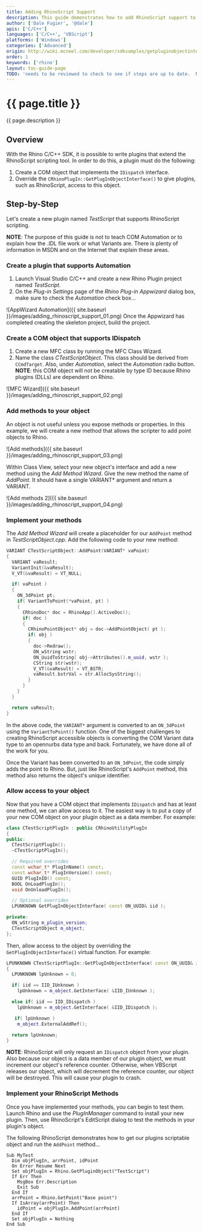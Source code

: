 ```yaml
---
title: Adding RhinoScript Support
description: This guide demonstrates how to add RhinoScript support to C++ plugins.
author: ['Dale Fugier', '@dale']
apis: ['C/C++']
languages: ['C/C++', 'VBScript']
platforms: ['Windows']
categories: ['Advanced']
origin: http://wiki.mcneel.com/developer/sdksamples/getpluginobjectinterface
order: 1
keywords: ['rhino']
layout: toc-guide-page
TODO: 'needs to be reviewed to check to see if steps are up to date.  New screencaptures as well.'
---
```


# {{ page.title }}

{{ page.description }}

## Overview

With the Rhino C/C++ SDK, it is possible to write plugins that extend the RhinoScript scripting tool.  In order to do this, a plugin must do the following:

1. Create a COM object that implements the `IDispatch` interface.
1. Override the `CRhinoPlugIn::GetPlugInObjectInterface()` to give plugins, such as RhinoScript, access to this object.

## Step-by-Step

Let's create a new plugin named *TestScript* that supports RhinoScript scripting.

**NOTE**: The purpose of this guide is not to teach COM Automation or to explain how the .IDL file work or what Variants are.  There is plenty of information in MSDN and on the Internet that explain these areas.

### Create a plugin that supports Automation

1. Launch Visual Studio C/C++ and create a new Rhino Plugin project named *TestScript*.
1. On the *Plug-in Settings* page of the *Rhino Plug-in Appwizard* dialog box, make sure to check the *Automation* check box...

![AppWizard Automation]({{ site.baseurl }}/images/adding_rhinoscript_support_01.png)
Once the Appwizard has completed creating the skeleton project, build the project.

### Create a COM object that supports IDispatch

1. Create a new MFC class by running the MFC Class Wizard.  
1. Name the class *CTestScriptObject*.  This class should be derived from `CCmdTarget`.  Also, under *Automation*, select the *Automation* radio button.  **NOTE**: this COM object will not be creatable by type ID because Rhino plugins (DLLs) are dependent on Rhino.

![MFC Wizard]({{ site.baseurl }}/images/adding_rhinoscript_support_02.png)

### Add methods to your object

An object is not useful unless you expose methods or properties.  In this example, we will create a new method that allows the scripter to add point objects to Rhino.  

![Add methods]({{ site.baseurl }}/images/adding_rhinoscript_support_03.png)

Within Class View, select your new object's interface and add a new method using the *Add Method Wizard*.  Give the new method the name of *AddPoint*.  It should have a single VARIANT* argument and return a VARIANT.

![Add methods 2]({{ site.baseurl }}/images/adding_rhinoscript_support_04.png)

### Implement your methods

The *Add Method Wizard* will create a placeholder for our `AddPoint` method in *TestScriptObject.cpp*.  Add the following code to your new method:

```cpp
VARIANT CTestScriptObject::AddPoint(VARIANT* vaPoint)
{
  VARIANT vaResult;
  VariantInit(&vaResult);
  V_VT(&vaResult) = VT_NULL;

  if( vaPoint )
  {
    ON_3dPoint pt;
    if( VariantToPoint(*vaPoint, pt) )
    {
      CRhinoDoc* doc = RhinoApp().ActiveDoc();
      if( doc )
      {
        CRhinoPointObject* obj = doc->AddPointObject( pt );
        if( obj )
        {
          doc->Redraw();
          ON_wString wstr;
          ON_UuidToString( obj->Attributes().m_uuid, wstr );
          CString str(wstr);
          V_VT(&vaResult) = VT_BSTR;
          vaResult.bstrVal = str.AllocSysString();
        }
      }
    }
  }

  return vaResult;
}
```

In the above code, the `VARIANT*` argument is converted to an `ON_3dPoint` using the `VariantToPoint()` function.  One of the biggest challenges to creating RhinoScript accessible objects is converting the COM Variant data type to an opennurbs data type and back.  Fortunately, we have done all of the work for you.

Once the Variant has been converted to an `ON_3dPoint`, the code simply adds the point to Rhino.  But, just like RhinoScript's `AddPoint` method, this method also returns the object's unique identifier.

### Allow access to your object

Now that you have a COM object that implements `IDispatch` and has at least one method, we can allow access to it.  The easiest way is to put a copy of your new COM object on your plugin object as a data member.  For example:

```cpp
class CTestScriptPlugIn : public CRhinoUtilityPlugIn
{
public:
  CTestScriptPlugIn();
  ~CTestScriptPlugIn();

  // Required overrides
  const wchar_t* PlugInName() const;
  const wchar_t* PlugInVersion() const;
  GUID PlugInID() const;
  BOOL OnLoadPlugIn();
  void OnUnloadPlugIn();

  // Optional overrides
  LPUNKNOWN GetPlugInObjectInterface( const ON_UUID& iid );

private:
  ON_wString m_plugin_version;
  CTestScriptObject m_object;
};
```

Then, allow access to the object by overriding the `GetPlugInObjectInterface()` virtual function.  For example:

```cpp
LPUNKNOWN CTestScriptPlugIn::GetPlugInObjectInterface( const ON_UUID& iid )
{
  LPUNKNOWN lpUnknown = 0;

  if( iid == IID_IUnknown )
    lpUnknown = m_object.GetInterface( &IID_IUnknown );

  else if( iid == IID_IDispatch )
    lpUnknown = m_object.GetInterface( &IID_IDispatch );

   if( lpUnknown )
    m_object.ExternalAddRef();

  return lpUnknown;
}
```

**NOTE**: RhinoScript will only request an `IDispatch` object from your plugin.  Also because our object is a data member of our plugin object, we must increment our object's reference counter.  Otherwise, when VBScript releases our object, which will decrement the reference counter, our object will be destroyed.  This will cause your plugin to crash.

### Implement your RhinoScript Methods

Once you have implemented your methods, you can begin to test them.  Launch Rhino and use the *PlugInManager* command to install your new plugin.  Then, use RhinoScript's EditScript dialog to test the methods in your plugin's object.

The following RhinoScript demonstrates how to get our plugins scriptable object and run the `AddPoint` method...

```vbnet
Sub MyTest
  Dim objPlugIn, arrPoint, idPoint
  On Error Resume Next
  Set objPlugIn = Rhino.GetPluginObject("TestScript")
  If Err Then
    MsgBox Err.Description
    Exit Sub
  End If
  arrPoint = Rhino.GetPoint("Base point")
  If IsArray(arrPoint) Then
    idPoint = objPlugIn.AddPoint(arrPoint)
  End If
  Set objPlugIn = Nothing
End Sub
```
